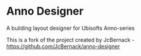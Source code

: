 # Anno Designer
A building layout designer for Ubisofts Anno-series

This is a fork of the project created by JcBernack - https://github.com/JcBernack/anno-designer
